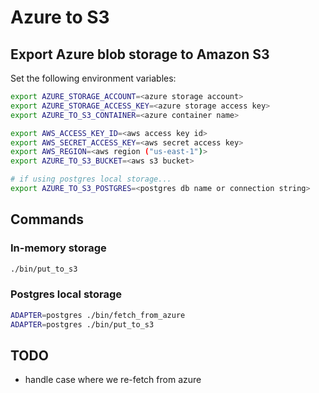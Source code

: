 # Azure to S3

## Export Azure blob storage to Amazon S3

Set the following environment variables:

```bash
export AZURE_STORAGE_ACCOUNT=<azure storage account>
export AZURE_STORAGE_ACCESS_KEY=<azure storage access key>
export AZURE_TO_S3_CONTAINER=<azure container name>

export AWS_ACCESS_KEY_ID=<aws access key id>
export AWS_SECRET_ACCESS_KEY=<aws secret access key>
export AWS_REGION=<aws region ("us-east-1")>
export AZURE_TO_S3_BUCKET=<aws s3 bucket>

# if using postgres local storage...
export AZURE_TO_S3_POSTGRES=<postgres db name or connection string>
```

## Commands

### In-memory storage

```bash
./bin/put_to_s3
```

### Postgres local storage

```bash
ADAPTER=postgres ./bin/fetch_from_azure
ADAPTER=postgres ./bin/put_to_s3
```

## TODO

* handle case where we re-fetch from azure
